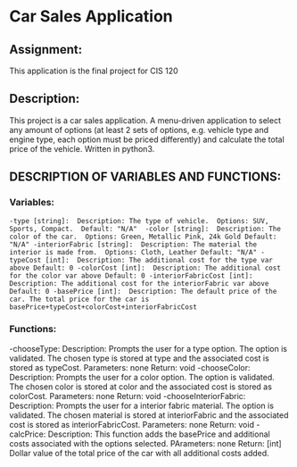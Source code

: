 # Car Sales Application

## Assignment:
This application is the final project for CIS 120

## Description:
This project is a car sales application. A menu-driven application to select any amount of options (at least 2 sets of options, e.g. vehicle type and engine type, each option must be priced differently) and calculate the total price of the vehicle. Written in python3.

## DESCRIPTION OF VARIABLES AND FUNCTIONS:

### Variables:
`-type [string]: 
    Description: The type of vehicle. 
    Options: SUV, Sports, Compact. 
    Default: "N/A" 
-color [string]: 
    Description: The color of the car. 
    Options: Green, Metallic Pink, 24k Gold
    Default: "N/A"
-interiorFabric [string]: 
    Description: The material the interior is made from. 
    Options: Cloth, Leather
    Default: "N/A"
-typeCost [int]: 
    Description: The additional cost for the type var above
    Default: 0
-colorCost [int]: 
    Description: The additional cost for the color var above
    Default: 0
-interiorFabricCost [int]: 
    Description: The additional cost for the interiorFabric var above
    Default: 0
-basePrice [int]: 
    Description: The default price of the car. The total price for the car is basePrice+typeCost+colorCost+interiorFabricCost`
        
### Functions:
-chooseType:
    Description: Prompts the user for a type option. The option is validated. The chosen type is stored at type and the associated cost is stored as typeCost.
    Parameters: none
    Return: void
-chooseColor:
    Description: Prompts the user for a color option. The option is validated. The chosen color is stored at color and the associated cost is stored as colorCost.
    Parameters: none
    Return: void
-chooseInteriorFabric:
    Description: Prompts the user for a interior fabric material. The option is validated. The chosen material is stored at interiorFabric and the associated cost is stored as interiorFabricCost.
    Parameters: none
    Return: void
-calcPrice:
    Description: This function adds the basePrice and additional costs associated with the options selected.
    PArameters: none
    Return: [int] Dollar value of the total price of the car with all additional costs added.
